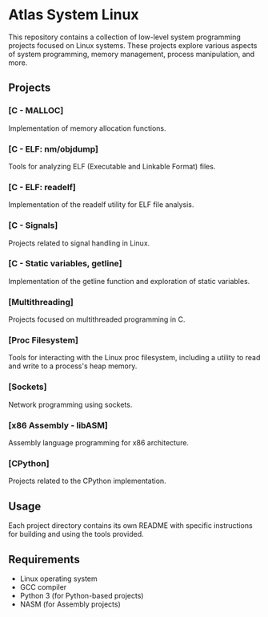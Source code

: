 # Atlas System Linux

This repository contains a collection of low-level system programming projects focused on Linux systems. These projects explore various aspects of system programming, memory management, process manipulation, and more.

## Projects

### [C - MALLOC]
Implementation of memory allocation functions.

### [C - ELF: nm/objdump]
Tools for analyzing ELF (Executable and Linkable Format) files.

### [C - ELF: readelf]
Implementation of the readelf utility for ELF file analysis.

### [C - Signals]
Projects related to signal handling in Linux.

### [C - Static variables, getline]
Implementation of the getline function and exploration of static variables.

### [Multithreading]
Projects focused on multithreaded programming in C.

### [Proc Filesystem]
Tools for interacting with the Linux proc filesystem, including a utility to read and write to a process's heap memory.

### [Sockets]
Network programming using sockets.

### [x86 Assembly - libASM]
Assembly language programming for x86 architecture.

### [CPython]
Projects related to the CPython implementation.

## Usage

Each project directory contains its own README with specific instructions for building and using the tools provided.

## Requirements

- Linux operating system
- GCC compiler
- Python 3 (for Python-based projects)
- NASM (for Assembly projects)
